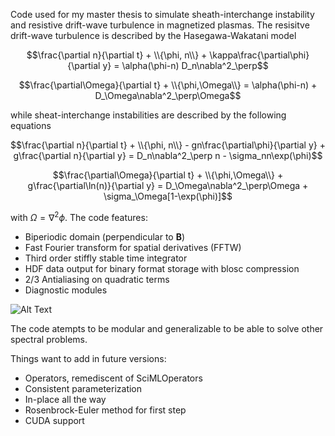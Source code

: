 ﻿Code used for my master thesis to simulate sheath-interchange instability and resistive drift-wave turbulence in magnetized plasmas.
The resisitve drift-wave turbulence is described by the Hasegawa-Wakatani model

$$\frac{\partial n}{\partial t} + \\{\phi, n\\} + \kappa\frac{\partial\phi}{\partial y} = \alpha(\phi-n) D_n\nabla^2_\perp$$

$$\frac{\partial\Omega}{\partial t} + \\{\phi,\Omega\\} = \alpha(\phi-n) + D_\Omega\nabla^2_\perp\Omega$$

while sheat-interchange instabilities are described by the following equations

$$\frac{\partial n}{\partial t} + \\{\phi, n\\} - gn\frac{\partial\phi}{\partial y} + g\frac{\partial n}{\partial y} = D_n\nabla^2_\perp n - \sigma_nn\exp(\phi)$$

$$\frac{\partial\Omega}{\partial t} + \\{\phi,\Omega\\} + g\frac{\partial\ln(n)}{\partial y} = D_\Omega\nabla^2_\perp\Omega + \sigma_\Omega[1-\exp(\phi)]$$

with $\Omega = \nabla^2\phi$. The code features:
* Biperiodic domain (perpendicular to $\textbf{B}$)
* Fast Fourier transform for spatial derivatives (FFTW)
* Third order stiffly stable time integrator
* HDF data output for binary format storage with blosc compression
* 2/3 Antialiasing on quadratic terms
* Diagnostic modules

![Alt Text](vorticity.gif)

The code atempts to be modular and generalizable to be able to solve other spectral problems. 

Things want to add in future versions:
* Operators, remediscent of SciMLOperators
* Consistent parameterization
* In-place all the way
* Rosenbrock-Euler method for first step
* CUDA support
